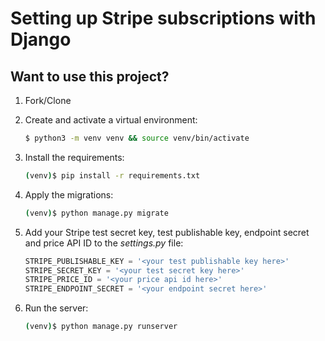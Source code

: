 # Setting up Stripe subscriptions with Django

## Want to use this project?

1. Fork/Clone

1. Create and activate a virtual environment:

    ```sh
    $ python3 -m venv venv && source venv/bin/activate
    ```

1. Install the requirements:

    ```sh
    (venv)$ pip install -r requirements.txt
    ```

1. Apply the migrations:

    ```sh
    (venv)$ python manage.py migrate
    ```

1. Add your Stripe test secret key, test publishable key, endpoint secret and price API ID to the *settings.py* file:

    ```python
    STRIPE_PUBLISHABLE_KEY = '<your test publishable key here>'
    STRIPE_SECRET_KEY = '<your test secret key here>'
    STRIPE_PRICE_ID = '<your price api id here>'
    STRIPE_ENDPOINT_SECRET = '<your endpoint secret here>'
    ```

1. Run the server:

    ```sh
    (venv)$ python manage.py runserver
    ```
